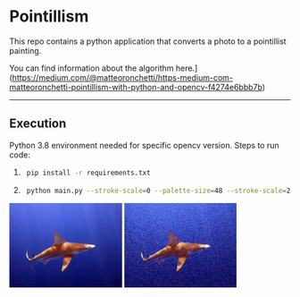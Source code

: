 # Pointillism #
This repo contains a python application that converts a photo to a pointillist painting.

You can find information about the algorithm here.](https://medium.com/@matteoronchetti/https-medium-com-matteoronchetti-pointillism-with-python-and-opencv-f4274e6bbb7b)

----
## Execution ##
Python 3.8 environment needed for specific opencv version.  Steps to run code:
1. ```sh
    pip install -r requirements.txt
    ```
2. ```sh
    python main.py --stroke-scale=0 --palette-size=48 --stroke-scale=2 --gradient-smoothing-radius=0
    ```

<img src="../../figs/zoom_virtual_backgrounds/IMG_3477_1.jpg" width="40%"> <img src="../../figs/paintings/IMG_3477_1_drawing.jpg" width="40%">